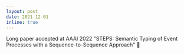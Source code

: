 ```yaml
---
layout: post
date: 2021-12-01
inline: true
---
```


Long paper accepted at AAAI 2022 "STEPS: Semantic Typing of Event Processes with a Sequence-to-Sequence Approach" :rocket:
